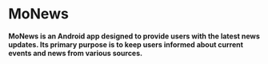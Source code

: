 <h1>MoNews</h1>
<b>MoNews is an Android app designed to provide users with the latest news updates. Its primary purpose is to keep users informed about current events and news from various sources.</b>
